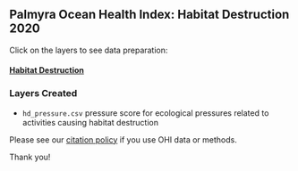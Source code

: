 ## Palmyra Ocean Health Index: Habitat Destruction 2020  

Click on the layers to see data preparation:  

#### [Habitat Destruction](https://raw.githack.com/OHI-4site/pal-prep/gh-pages/prep/pressures/hd/v2020/habitat_pressure_layer.html)    

### Layers Created

- `hd_pressure.csv`  pressure score for ecological pressures related to activities causing habitat destruction       


Please see our [citation policy](http://ohi-science.org/citation-policy/) if you use OHI data or methods.   

Thank you!
 